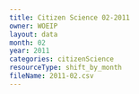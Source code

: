 ```yaml
---
title: Citizen Science 02-2011
owner: WOEIP
layout: data
month: 02
year: 2011
categories: citizenScience
resourceType: shift_by_month
fileName: 2011-02.csv
---
```

